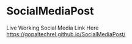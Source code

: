 # SocialMediaPost

Live Working Social Media Link Here
  https://gopaltechrel.github.io/SocialMediaPost/
